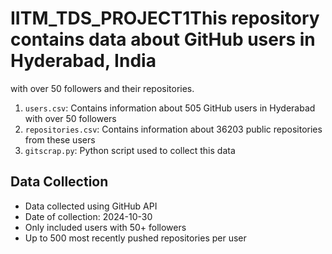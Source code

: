 # IITM_TDS_PROJECT1This repository contains data about GitHub users in Hyderabad, India
 with over 50 followers and their repositories.



1. `users.csv`: Contains information about 505 GitHub users in Hyderabad with over 50 followers
2. `repositories.csv`: Contains information about 36203 public repositories from these users
3. `gitscrap.py`: Python script used to collect this data

## Data Collection

- Data collected using GitHub API
- Date of collection: 2024-10-30
- Only included users with 50+ followers
- Up to 500 most recently pushed repositories per user
